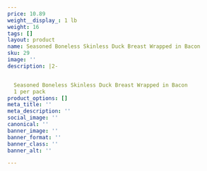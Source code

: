 ```yaml
---
price: 10.89
weight__display_: 1 lb
weight: 16
tags: []
layout: product
name: Seasoned Boneless Skinless Duck Breast Wrapped in Bacon
sku: 29
image: ''
description: |2-


  Seasoned Boneless Skinless Duck Breast Wrapped in Bacon
  1 per pack
product_options: []
meta_title: ''
meta_description: ''
social_image: ''
canonical: ''
banner_image: ''
banner_format: ''
banner_class: ''
banner_alt: ''

---
```

